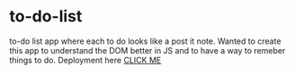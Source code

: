 # to-do-list
to-do list app where each to do looks like a post it note.
Wanted to create this app to understand the DOM better in JS and to have a way to remeber things to do.
Deployment here [CLICK ME](https://to-do-list-ten-pink-94.vercel.app/)
